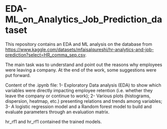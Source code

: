 # EDA-ML_on_Analytics_Job_Prediction_dataset
This repository contains an EDA and ML analysis on the database from https://www.kaggle.com/datasets/mfaisalqureshi/hr-analytics-and-job-prediction?select=HR_comma_sep.csv.

The main task was to understand and point out the reasons why employees were leaving a company.
At the end of the work, some suggestions were put forward.

Content of the .ipynb file: 
1- Exploratory Data analysis (EDA) to show which variables were directly impacting employee retention (i.e. whether they leave the company or continue to work);
2- Various plots (histograms, dispersion, heatmap, etc.) presenting relations and trends among variables;
3- A logistic regression model and a Random forest model to build and evaluate parameters through an evaluation matrix.

hr_rf1 and hr_rf1 contained the trained models.
